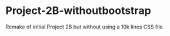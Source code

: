 # Project-2B-withoutbootstrap
 Remake of initial Project 2B but without using a 10k lines CSS file.
